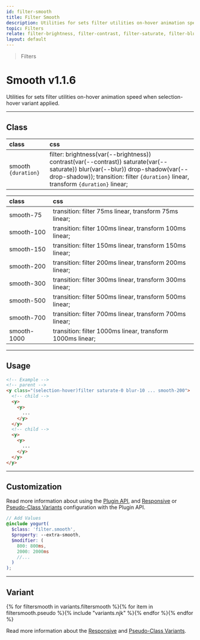 ```yaml
---
id: filter-smooth
title: Filter Smooth
description: Utilities for sets filter utilities on-hover animation speed when selection-hover variant applied.
topic: Filters
relate: filter-brightness, filter-contrast, filter-saturate, filter-blur
layout: default
---
```


> Filters

# Smooth <span class="ml-1 px-2 py-1 text-sm text-gray-600 (dark)text-charcoal-100 bg-gray-300 (dark)bg-gray-600">v1.1.6</span>

Utilities for sets filter utilities on-hover animation speed when selection-hover variant applied.

---

## Class

| <span class="px-3 py-1 text-white (dark)text-charcoal-100 bg-gray-700 (dark)bg-gray-600 rounded-full">class</span> | <span class="px-3 py-1 text-white (dark)text-charcoal-100 bg-gray-700 (dark)bg-gray-600 rounded-full">css</span> |
|:--|:--|
| smooth `{duration}` | filter: brightness(var(--brightness)) contrast(var(--contrast)) saturate(var(--saturate)) blur(var(--blur)) drop-shadow(var(--drop-shadow)); transition: filter `{duration}` linear, transform `{duration}` linear; |

| <span class="px-3 py-1 text-white (dark)text-charcoal-100 bg-gray-700 (dark)bg-gray-600 rounded-full">class</span> | <span class="px-3 py-1 text-white (dark)text-charcoal-100 bg-gray-700 (dark)bg-gray-600 rounded-full">css</span> |
|:--|:--|
| smooth-75 | transition: filter 75ms linear, transform 75ms linear; |
| smooth-100 | transition: filter 100ms linear, transform 100ms linear; |
| smooth-150 | transition: filter 150ms linear, transform 150ms linear; |
| smooth-200 | transition: filter 200ms linear, transform 200ms linear; |
| smooth-300 | transition: filter 300ms linear, transform 300ms linear; |
| smooth-500 | transition: filter 500ms linear, transform 500ms linear; |
| smooth-700 | transition: filter 700ms linear, transform 700ms linear; |
| smooth-1000 | transition: filter 1000ms linear, transform 1000ms linear; |

---

## Usage


```html
<!-- Example -->
<!-- parent -->
<y class="(selection-hover)filter saturate-0 blur-10 ... smooth-200">
  <!-- child -->
  <y>
    <y>
      ...
    </y>
  </y>
  <!-- child -->
  <y>
    <y>
      ...
    </y>
  </y>
</y>
```

---

## Customization

Read more information about using the [Plugin API](/plugin-api/), and  [Responsive](/responsive) or [Pseudo-Class Variants](/pseudo-class-variants/) configuration with the Plugin API.

```scss
// Add Values
@include yogurt(
  $class: 'filter.smooth',
  $property: --extra-smooth,
  $modifier: (
    800: 800ms,
    2000: 2000ms
    //...
  )
);
```

---

## Variant

<y class="flex flex-gap-2 flex-wrap justify-start items-center">{% for filtersmooth in variants.filtersmooth %}{% for item in filtersmooth.pseudo %}{% include "variants.njk" %}{% endfor %}{% endfor %}</y>

Read more information about the [Responsive](/responsive) and [Pseudo-Class Variants](/pseudo-class-variants/).

